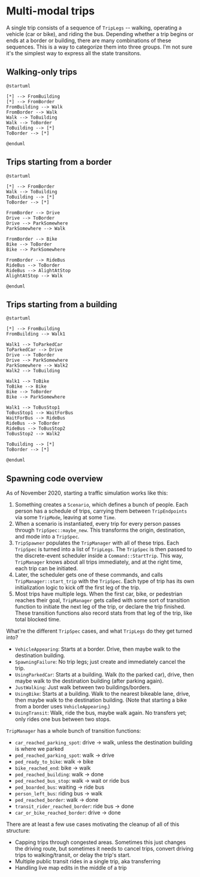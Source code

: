 # Multi-modal trips

A single trip consists of a sequence of `TripLegs` -- walking, operating a
vehicle (car or bike), and riding the bus. Depending whether a trip begins or
ends at a border or building, there are many combinations of these sequences.
This is a way to categorize them into three groups. I'm not sure it's the
simplest way to express all the state transitons.

## Walking-only trips

```plantuml
@startuml

[*] --> FromBuilding
[*] --> FromBorder
FromBuilding --> Walk
FromBorder --> Walk
Walk --> ToBuilding
Walk --> ToBorder
ToBuilding --> [*]
ToBorder --> [*]

@enduml
```

## Trips starting from a border

```plantuml
@startuml

[*] --> FromBorder
Walk --> ToBuilding
ToBuilding --> [*]
ToBorder --> [*]

FromBorder --> Drive
Drive --> ToBorder
Drive --> ParkSomewhere
ParkSomewhere --> Walk

FromBorder --> Bike
Bike --> ToBorder
Bike --> ParkSomewhere

FromBorder --> RideBus
RideBus --> ToBorder
RideBus --> AlightAtStop
AlightAtStop --> Walk

@enduml
```

## Trips starting from a building

```plantuml
@startuml

[*] --> FromBuilding
FromBuilding --> Walk1

Walk1 --> ToParkedCar
ToParkedCar --> Drive
Drive --> ToBorder
Drive --> ParkSomewhere
ParkSomewhere --> Walk2
Walk2 --> ToBuilding

Walk1 --> ToBike
ToBike --> Bike
Bike --> ToBorder
Bike --> ParkSomewhere

Walk1 --> ToBusStop1
ToBusStop1 --> WaitForBus
WaitForBus --> RideBus
RideBus --> ToBorder
RideBus --> ToBusStop2
ToBusStop2 --> Walk2

ToBuilding --> [*]
ToBorder --> [*]

@enduml
```

## Spawning code overview

As of November 2020, starting a traffic simulation works like this:

1. Something creates a `Scenario`, which defines a bunch of people. Each person
   has a schedule of trips, carrying them between `TripEndpoints` via some
   `TripMode`, leaving at some `Time`.
2. When a scenario is instantiated, every trip for every person passes through
   `TripSpec::maybe_new`. This transforms the origin, destination, and mode into
   a `TripSpec`.
3. `TripSpawner` populates the `TripManager` with all of these trips. Each
   `TripSpec` is turned into a list of `TripLegs`. The `TripSpec` is then passed
   to the discrete-event scheduler inside a `Command::StartTrip`. This way,
   `TripManager` knows about all trips immediately, and at the right time, each
   trip can be initiated.
4. Later, the scheduler gets one of these commands, and calls
   `TripManager::start_trip` with the `TripSpec`. Each type of trip has its own
   initialization logic to kick off the first leg of the trip.
5. Most trips have multiple legs. When the first car, bike, or pedestrian
   reaches their goal, `TripManager` gets called with some sort of transition
   function to initiate the next leg of the trip, or declare the trip finished.
   These transition functions also record stats from that leg of the trip, like
   total blocked time.

What're the different `TripSpec` cases, and what `TripLegs` do they get turned
into?

- `VehicleAppearing`: Starts at a border. Drive, then maybe walk to the
  destination building.
- `SpawningFailure`: No trip legs; just create and immediately cancel the trip.
- `UsingParkedCar`: Starts at a building. Walk (to the parked car), drive, then
  maybe walk to the destination building (after parking again).
- `JustWalking`: Just walk between two buildings/borders.
- `UsingBike`: Starts at a building. Walk to the nearest bikeable lane, drive,
  then maybe walk to the destination building. (Note that starting a bike from a
  border uses `VehicleAppearing`.)
- `UsingTransit`: Walk, ride the bus, maybe walk again. No transfers yet; only
  rides one bus between two stops.

`TripManager` has a whole bunch of transition functions:

- `car_reached_parking_spot`: drive -> walk, unless the destination building is
  where we parked
- `ped_reached_parking_spot`: walk -> drive
- `ped_ready_to_bike`: walk -> bike
- `bike_reached_end`: bike -> walk
- `ped_reached_building`: walk -> done
- `ped_reached_bus_stop`: walk -> wait or ride bus
- `ped_boarded_bus`: waiting -> ride bus
- `person_left_bus`: riding bus -> walk
- `ped_reached_border`: walk -> done
- `transit_rider_reached_border`: ride bus -> done
- `car_or_bike_reached_border`: drive -> done

There are at least a few use cases motivating the cleanup of all of this
structure:

- Capping trips through congested areas. Sometimes this just changes the driving
  route, but sometimes it needs to cancel trips, convert driving trips to
  walking/transit, or delay the trip's start.
- Multiple public transit rides in a single trip, aka transferring
- Handling live map edits in the middle of a trip
